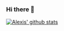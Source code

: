 ### Hi there 👋

<!--
**GeekAlexis/GeekAlexis** is a ✨ _special_ ✨ repository because its `README.md` (this file) appears on your GitHub profile.

Here are some ideas to get you started:

- 🔭 I’m currently working on ...
- 🌱 I’m currently learning ...
- 👯 I’m looking to collaborate on ...
- 🤔 I’m looking for help with ...
- 💬 Ask me about ...
- 📫 How to reach me: ...
- 😄 Pronouns: ...
- ⚡ Fun fact: ...
-->

[![Alexis' github stats](https://github-readme-stats.vercel.app/api?username=GeekAlexis&count_private=true&theme=graywhite)](https://github.com/GeekAlexis/github-readme-stats)

